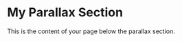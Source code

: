 # My Parallax Section

<style>
.parallax {
  position: relative;
  height: 400px; /* Adjust the height as needed */
  overflow: hidden;
}

.parallax:before {
  content: "";
  position: absolute;
  top: 0;
  left: 0;
  width: 100%;
  height: 100%;
  background-color: #ff0000; /* Replace with your desired color */
  transform: translateZ(-1px) scale(1.5);
  z-index: -1;
}
</style>

This is the content of your page below the parallax section.
